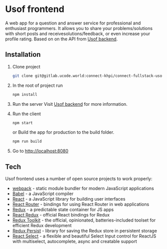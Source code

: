 # Usof frontend

A web app for a question and answer service for professional and enthusiast programmers. It allows you to share your problems/solutions with short posts and receivesolutions/feedback, or even increase your profile rating. 
Based on on the API from [Usof backend](git@gitlab.ucode.world:connect-khpi/connect-fullstack-usof-backend/skhomenko.git).

## Installation

1. Clone project 
    ```sh
    git clone git@gitlab.ucode.world:connect-khpi/connect-fullstack-usof-frontend/skhomenko.git
    ```
2. In the root of project run
    ```sh
    npm install
    ```
3. Run the server
    Visit [Usof backend](git@gitlab.ucode.world:connect-khpi/connect-fullstack-usof-backend/skhomenko.git) for more information.

3. Run the client
    ```sh
    npm start
    ```
    or
    Build the app for production to the build folder.
    ```sh
    npm run build
    ```  
    
4. Go to [http://localhost:8080](http://localhost:8080)

## Tech

Usof frontend uses a number of open source projects to work properly:

- [webpack](https://webpack.js.org/) - static module bundler for modern JavaScript applications
- [Babel](https://babeljs.io/) - a JavaScript compiler
- [React](https://reactjs.org/) - a JavaScript library for building user interfaces
- [React Router](https://reactrouter.com/en/main) - bindings for using React Router in web applications
- [Redux](https://redux.js.org/) - a predictable state container for JS apps
- [React Redux](https://react-redux.js.org/) - official React bindings for Redux 
- [Redux Toolkit](https://redux-toolkit.js.org/) - the official, opinionated, batteries-included toolset for efficient Redux development
- [Redux Persist](https://www.npmjs.com/package/redux-persist) - library for saving the Redux store in persistent storage
- [React Select](https://react-select.com/home) - a flexible and beautiful Select Input control for ReactJS with multiselect, autocomplete, async and creatable support

